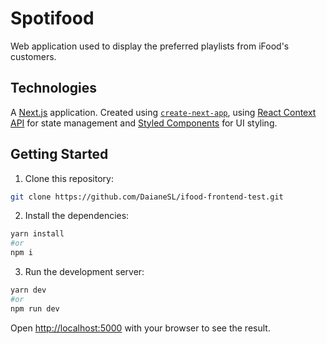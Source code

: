 # Spotifood

Web application used to display the preferred playlists from iFood's customers.

## Technologies

A [Next.js](https://nextjs.org/) application. Created using [`create-next-app`](https://github.com/vercel/next.js/tree/canary/packages/create-next-app), using [React Context API](https://pt-br.reactjs.org/docs/context.html) for state management and [Styled Components](https://www.styled-components.com/) for UI styling.

## Getting Started

1. Clone this repository:

```bash
git clone https://github.com/DaianeSL/ifood-frontend-test.git
```

2. Install the dependencies:

```bash
yarn install
#or
npm i
```

3. Run the development server:

```bash
yarn dev
#or
npm run dev
```

Open [http://localhost:5000](http://localhost:5000) with your browser to see the result.
